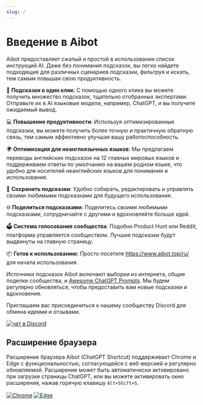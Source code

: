 ```yaml
---
slug: /
---
```


# Введение в Aibot

Aibot предоставляет сжатый и простой в использовании список инструкций AI. Даже без понимания подсказок, вы легко найдете подходящие для различных сценариев подсказки, фильтруя и искать, тем самым повышая свою продуктивность.

🚀 **Подсказки в один клик**: С помощью одного клика вы можете получить множество подсказок, тщательно отобранных экспертами. Отправьте их в AI языковые модели, например, ChatGPT, и вы получите ожидаемый вывод.

💻 **Повышение продуктивности**: Используя оптимизированные подсказки, вы можете получить более точную и практичную обратную связь, тем самым эффективно улучшая вашу работоспособность.

🌍 **Оптимизация для неанглоязычных языков**: Мы предлагаем переводы английских подсказок на 12 главных мировых языков и поддерживаем ответы по умолчанию на вашем родном языке, что удобно для носителей неанглийских языков для понимания и использования.

💾 **Сохранить подсказки**: Удобно собирать, редактировать и управлять своими любимыми подсказками для будущего использования.

🌐 **Поделиться подсказками**: Поделитесь своими любимыми подсказками, сотрудничайте с другими и вдохновляйте больше идей.

🗳️ **Система голосования сообщества**: Подобно Product Hunt или Reddit, платформа управляется сообществом. Лучшие подсказки будут выдвинуты на главную страницу.

📦 **Готов к использованию**: Просто посетите <https://www.aibot.top/ru/> для начала использования.

Источники подсказок Aibot включают выборки из интернета, общие поделки сообщества, и [Awesome ChatGPT Prompts](https://github.com/f/awesome-chatgpt-prompts). Мы будем регулярно обновляться, чтобы предоставить вам новые подсказки и вдохновение.

Приглашаем вас присоединиться к нашему сообществу Discord для обмена идеями и отзывами.

<a href="https://discord.gg/PZTQfJ4GjX">
   <img src="https://img.shields.io/discord/1048780149899939881?color=%2385c8c8&label=Discord&logo=discord&style=for-the-badge" alt="чат в Discord" />
</a>

## Расширение браузера

Расширение браузера Aibot (ChatGPT Shortcut) поддерживает Chrome и Edge с функциональностью, согласующейся с веб-версией и регулярно обновляемой. Расширение может быть автоматически активировано при загрузке страницы ChatGPT, или вы можете активировать окно расширения, нажав горячую клавишу `Alt+Shift+S`.

<a href="https://chrome.google.com/webstore/detail/chatgpt-shortcut/blcgeoojgdpodnmnhfpohphdhfncblnj">
  <img src="https://img.newzone.top/2023-06-05-12-28-49.png?imageMogr2/format/webp"  alt="Chrome" valign="middle" /></a>

<a href="https://microsoftedge.microsoft.com/addons/detail/chatgpt-shortcut/hnggpalhfjmdhhmgfjpmhlfilnbmjoin">
  <img src="https://img.newzone.top/2023-06-05-12-26-20.png?imageMogr2/format/webp" alt="Edge" valign="middle" /></a>
